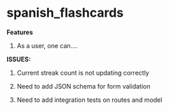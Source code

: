 # spanish_flashcards

**Features**

1. As a user, one can....

**ISSUES:**

1. Current streak count is not updating correctly

2. Need to add JSON schema for form validation

3. Need to add integration tests on routes and model
